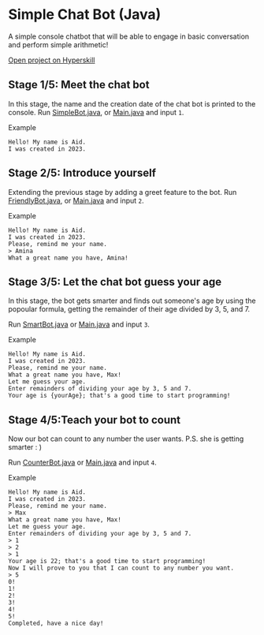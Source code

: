 # Simple Chat Bot (Java)

A simple console chatbot that will be able to engage in basic conversation and perform simple arithmetic!

[Open project on Hyperskill](https://hyperskill.org/projects/113)

## Stage 1/5: Meet the chat bot
In this stage, the name and the creation date of the chat 
bot is printed to the console.
Run [SimpleBot.java](src/main/java/bot/SimpleBot.java), or [Main.java](src/main/java/org/) and input `1`.

Example

    Hello! My name is Aid.
    I was created in 2023.

## Stage 2/5: Introduce yourself
Extending the previous stage by adding a greet feature to the bot.
Run [FriendlyBot.java](src/main/java/bot/FriendlyBot.java), or [Main.java](src/main/java/org/) and input `2`.

Example

    Hello! My name is Aid.
    I was created in 2023.
    Please, remind me your name.
    > Amina
    What a great name you have, Amina!

## Stage 3/5: Let the chat bot guess your age
In this stage, the bot gets smarter and finds out someone's age by using
the popoular formula, getting the remainder of their age divided by 3, 5, and 7.

Run [SmartBot.java](src/main/java/bot/SmartBot.java) or [Main.java](src/main/java/org/) and input `3`.

Example

    Hello! My name is Aid.
    I was created in 2023.
    Please, remind me your name.
    What a great name you have, Max!
    Let me guess your age.
    Enter remainders of dividing your age by 3, 5 and 7.
    Your age is {yourAge}; that's a good time to start programming!

## Stage 4/5:Teach your bot to count
Now our bot can count to any number the user wants.
P.S. she is getting smarter : )

Run [CounterBot.java](src/main/java/bot/CounterBot.java) or [Main.java](src/main/java/org/) and input `4`.

Example

    Hello! My name is Aid.
    I was created in 2023.
    Please, remind me your name.
    > Max
    What a great name you have, Max!
    Let me guess your age.
    Enter remainders of dividing your age by 3, 5 and 7.
    > 1
    > 2
    > 1
    Your age is 22; that's a good time to start programming!
    Now I will prove to you that I can count to any number you want.
    > 5
    0!
    1!
    2!
    3!
    4!
    5!
    Completed, have a nice day!


